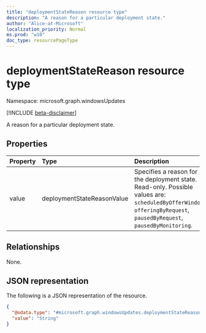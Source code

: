 ```yaml
---
title: "deploymentStateReason resource type"
description: "A reason for a particular deployment state."
author: "Alice-at-Microsoft"
localization_priority: Normal
ms.prod: "w10"
doc_type: resourcePageType
---
```


# deploymentStateReason resource type

Namespace: microsoft.graph.windowsUpdates

[!INCLUDE [beta-disclaimer](../../includes/beta-disclaimer.md)]

A reason for a particular deployment state.

## Properties
|Property|Type|Description|
|:---|:---|:---|
|value|deploymentStateReasonValue|Specifies a reason for the deployment state. Read-only. Possible values are: `scheduledByOfferWindow`, `offeringByRequest`, `pausedByRequest`, `pausedByMonitoring`.|

## Relationships
None.

## JSON representation
The following is a JSON representation of the resource.
<!-- {
  "blockType": "resource",
  "@odata.type": "microsoft.graph.windowsUpdates.deploymentStateReason"
}
-->
``` json
{
  "@odata.type": "#microsoft.graph.windowsUpdates.deploymentStateReason",
  "value": "String"
}
```

